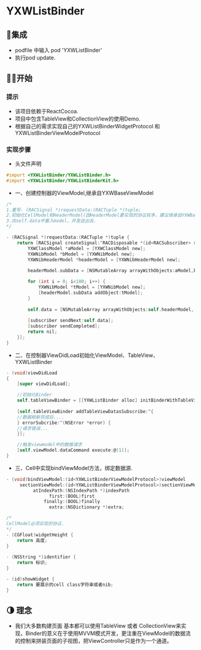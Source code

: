 # YXWListBinder

## 🏁集成

- podfile 中输入 pod 'YXWListBinder'
- 执行pod update.

## 🏃‍♂️开始

### 提示

- 该项目依赖于ReactCocoa.
- 项目中包含TableView和CollectionView的使用Demo.
- 根据自己的需求实现自己的YXWListBinderWidgetProtocol 和 YXWListBinderViewModelProtocol

### 实现步骤

- 头文件声明
``` objective-c
#import <YXWListBinder/YXWListBinder.h>
#import <YXWListBinder/YXWListBinderKit.h>
```

- 一、创建控制器的ViewModel,继承自YXWBaseViewModel
```objective-c
/*
1.重写- (RACSignal *)requestData:(RACTuple *)tuple;
2.初始化CellModel和HeaderModel(因HeaderModel要实现的协议较多，建议继承自YXWBaseHeaderModel)
3.向self.data中塞入model，并发送出去.
*/

- (RACSignal *)requestData:(RACTuple *)tuple {
    return [RACSignal createSignal:^RACDisposable *(id<RACSubscriber> subscriber) {
        YXWClassModel *aModel = [YXWClassModel new];
        YXWNibModel *bModel = [YXWNibModel new];
        YXWNibHeaderModel *headerModel = [YXWNibHeaderModel new];
        
        headerModel.subData = [NSMutableArray arrayWithObjects:aModel,bModel, nil];

        for (int i = 0; i<100; i++) {
            YXWNibModel *tModel = [YXWNibModel new];
            [headerModel.subData addObject:tModel];
        }
        
        self.data = [NSMutableArray arrayWithObjects:self.headerModel, nil];
        
        [subscriber sendNext:self.data];
        [subscriber sendCompleted];
        return nil;
    }];
}
```

- 二、在控制器ViewDidLoad初始化ViewModel、TableView、YXWListBinder
```objective-c
- (void)viewDidLoad
{
    [super viewDidLoad];

    //初始化Binder
    self.tableViewBinder = [[YXWListBinder alloc] initBinderWithTableView:self.tableView hasSection:YES command:self.viewModel.dataCommand];
    
    [self.tableViewBinder addTableViewDatasSubscribe:^{
    //数据刷新完成后....
    } errorSubcribe:^(NSError *error) {
    //请求错误...
    }];

    //触发viewmodel中的数据请求
    [self.viewModel.dataCommand execute:@(1)];
}
```

- 三、Cell中实现bindViewModel方法，绑定数据源.
```objective-c
- (void)bindViewModel:(id<YXWListBinderViewModelProtocol>)viewModel
     sectionViewModel:(id<YXWListBinderViewModelProtocol>)sectionViewModel
          atIndexPath:(NSIndexPath *)indexPath
                first:(BOOL)first
              finally:(BOOL)finally
                extra:(NSDictionary *)extra;
```


```objective-c
/*
CellModel必须实现的协议.
*/
- (CGFloat)widgetHeight {
    return 高度;
}
    
- (NSString *)identifier {
    return 标识;
}

- (id)showWidget {
    return 要展示的cell class字符串或者nib;
}
```


## 🌗 理念

- 我们大多数构建页面 基本都可以使用TableView 或者 CollectionView来实现，Binder的意义在于使用MVVM模式开发，更注重在ViewModel的数据流的控制来拼装页面的子视图，把ViewController只是作为一个通道。

